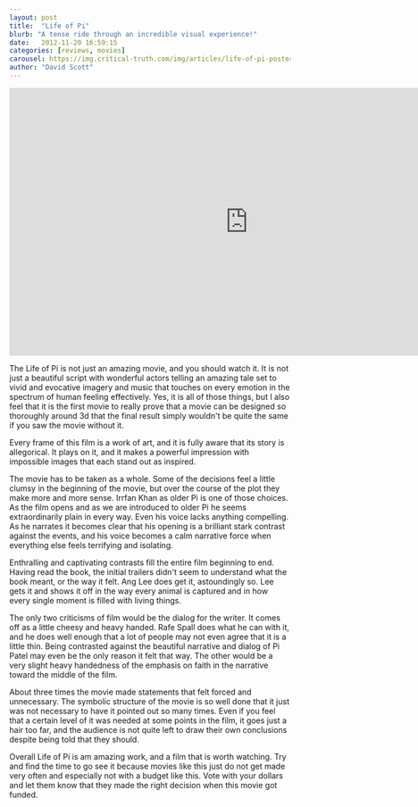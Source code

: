 ```yaml
---
layout: post
title:  "Life of Pi"
blurb: "A tense ride through an incredible visual experience!"
date:   2012-11-20 16:59:15
categories: [reviews, movies]
carousel: https://img.critical-truth.com/img/articles/life-of-pi-poster.jpg
author: "David Scott"
---
```


<div class="videoWrapper">
	<iframe width="853" height="480" src="https://www.youtube.com/embed/mX2HBsHbNZM" frameborder="0" allowfullscreen></iframe>
</div>

The Life of Pi is not just an amazing movie, and you should watch it. It is not just a beautiful script with wonderful actors telling an amazing tale set to vivid and evocative imagery and music that touches on every emotion in the spectrum of human feeling effectively. Yes, it is all of those things, but I also feel that it is the first movie to really prove that a movie can be designed so thoroughly around 3d that the final result simply wouldn't be quite the same if you saw the movie without it.

Every frame of this film is a work of art, and it is fully aware that its story is allegorical. It plays on it, and it makes a powerful impression with impossible images that each stand out as inspired.

The movie has to be taken as a whole. Some of the decisions feel a little clumsy in the beginning of the movie, but over the course of the plot they make more and more sense. Irrfan Khan as older Pi is one of those choices. As the film opens and as we are introduced to older Pi he seems extraordinarily plain in every way. Even his voice lacks anything compelling. As he narrates it becomes clear that his opening is a brilliant stark contrast against the events, and his voice becomes a calm narrative force when everything else feels terrifying and isolating.

Enthralling and captivating contrasts fill the entire film beginning to end. Having read the book, the initial trailers didn't seem to understand what the book meant, or the way it felt. Ang Lee does get it, astoundingly so. Lee gets it and shows it off in the way every animal is captured and in how every single moment is filled with living things.

The only two criticisms of film would be the dialog for the writer. It comes off as a little cheesy and heavy handed. Rafe Spall does what he can with it, and he does well enough that a lot of people may not even agree that it is a little thin. Being contrasted against the beautiful narrative and dialog of Pi Patel may even be the only reason it felt that way. The other would be a very slight heavy handedness of the emphasis on faith in the narrative toward the middle of the film.

About three times the movie made statements that felt forced and unnecessary. The symbolic structure of the movie is so well done that it just was not necessary to have it pointed out so many times. Even if you feel that a certain level of it was needed at some points in the film, it goes just a hair too far, and the audience is not quite left to draw their own conclusions despite being told that they should.

Overall Life of Pi is am amazing work, and a film that is worth watching. Try and find the time to go see it because movies like this just do not get made very often and especially not with a budget like this. Vote with your dollars and let them know that they made the right decision when this movie got funded.
